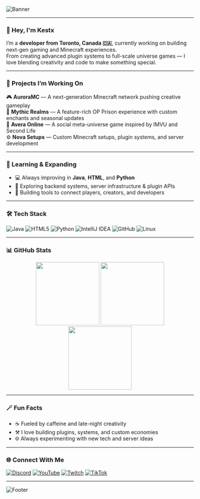 <!-- Profile Banner -->
![Banner](https://capsule-render.vercel.app/api?type=waving&height=250&color=0:7F00FF,100:E100FF&text=Welcome%20to%20Kestx's%20Realm!&fontColor=ffffff&fontAlignY=40&desc=Developer%20from%20Toronto%20|%20Minecraft%20Projects%20|%20Game%20Designer&descAlignY=60&fontSize=40&fontAlign=50)

---

### 👋 Hey, I'm **Kestx**
I’m a **developer from Toronto, Canada 🇨🇦**, currently working on building next-gen gaming and Minecraft experiences.  
From creating advanced plugin systems to full-scale universe games — I love blending creativity and code to make something special.

---

### 🚀 Projects I’m Working On
🎮 **AuroraMC** — A next-generation Minecraft network pushing creative gameplay  
💎 **Mythic Realms** — A feature-rich OP Prison experience with custom enchants and seasonal updates  
🌌 **Avera Online** — A social meta-universe game inspired by IMVU and Second Life  
⚙️ **Nova Setups** — Custom Minecraft setups, plugin systems, and server development  

---

### 🧠 Learning & Expanding
- 💻 Always improving in **Java**, **HTML**, and **Python**  
- 🔧 Exploring backend systems, server infrastructure & plugin APIs  
- 🧩 Building tools to connect players, creators, and developers  

---

### 🛠️ Tech Stack
![Java](https://img.shields.io/badge/Java-ED8B00?style=for-the-badge&logo=openjdk&logoColor=white)
![HTML5](https://img.shields.io/badge/HTML5-E34F26?style=for-the-badge&logo=html5&logoColor=white)
![Python](https://img.shields.io/badge/Python-3776AB?style=for-the-badge&logo=python&logoColor=white)
![IntelliJ IDEA](https://img.shields.io/badge/IntelliJ%20IDEA-000000?style=for-the-badge&logo=intellijidea&logoColor=white)
![GitHub](https://img.shields.io/badge/GitHub-181717?style=for-the-badge&logo=github&logoColor=white)
![Linux](https://img.shields.io/badge/Linux-FCC624?style=for-the-badge&logo=linux&logoColor=black)

---

### 📊 GitHub Stats
<div align="center">
  
  <img src="https://github-readme-stats.vercel.app/api?username=Kestx&show_icons=true&count_private=true&hide_border=true&bg_color=0D1117&title_color=7F00FF&icon_color=E100FF&text_color=ffffff&border_radius=10" height="170"/>
  
  <img src="https://streak-stats.demolab.com?user=Kestx&theme=radical&hide_border=true&border_radius=10" height="170"/>

  <img src="https://github-readme-stats.vercel.app/api/top-langs/?username=Kestx&layout=compact&hide_border=true&bg_color=0D1117&title_color=E100FF&text_color=ffffff&border_radius=10" height="170"/>

</div>

---

### 🪄 Fun Facts
- ☕ Fueled by caffeine and late-night creativity  
- ⚒️ I love building plugins, systems, and custom economies  
- 🌐 Always experimenting with new tech and server ideas  

---

### 🌐 Connect With Me

[![Discord](https://img.shields.io/badge/Discord-5865F2?style=for-the-badge&logo=discord&logoColor=white)](https://discord.gg/users/903858601339273217)
[![YouTube](https://img.shields.io/badge/YouTube-FF0000?style=for-the-badge&logo=youtube&logoColor=white)](https://youtube.com/@kestttv)
[![Twitch](https://img.shields.io/badge/Twitch-9146FF?style=for-the-badge&logo=twitch&logoColor=white)](https://twitch.tv/kestttv)
[![TikTok](https://img.shields.io/badge/TikTok-000000?style=for-the-badge&logo=tiktok&logoColor=white)](https://tiktok.com/@kestttv)

---

![Footer](https://capsule-render.vercel.app/api?type=waving&section=footer&color=0:7F00FF,100:E100FF)
